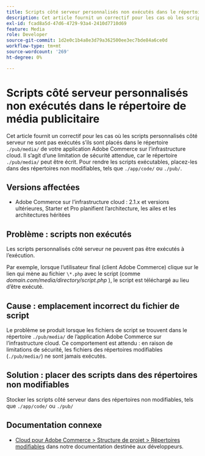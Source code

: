 ```yaml
---
title: Scripts côté serveur personnalisés non exécutés dans le répertoire de média publicitaire
description: Cet article fournit un correctif pour les cas où les scripts personnalisés côté serveur ne sont pas exécutés s’ils sont placés dans le `.Répertoire /pub/media/` de votre application Adobe Commerce sur l’infrastructure cloud. Il s’agit d’une limitation de sécurité attendue, puisque le ` .Le répertoire /pub/media/` peut être écrit. Pour rendre les scripts exécutables, placez-les dans des répertoires non modifiables, tels que `./app/code/` ou `./pub/`.
exl-id: fcad8a5d-47d6-4729-93a4-2410d7710d69
feature: Media
role: Developer
source-git-commit: 1d2e0c1b4a8e3d79a362500ee3ec7bde84a6ce0d
workflow-type: tm+mt
source-wordcount: '269'
ht-degree: 0%

---
```


# Scripts côté serveur personnalisés non exécutés dans le répertoire de média publicitaire

Cet article fournit un correctif pour les cas où les scripts personnalisés côté serveur ne sont pas exécutés s’ils sont placés dans le répertoire `./pub/media/` de votre application Adobe Commerce sur l’infrastructure cloud. Il s’agit d’une limitation de sécurité attendue, car le répertoire `./pub/media/` peut être écrit. Pour rendre les scripts exécutables, placez-les dans des répertoires non modifiables, tels que `./app/code/` ou `./pub/`.

## Versions affectées

* Adobe Commerce sur l’infrastructure cloud : 2.1.x et versions ultérieures, Starter et Pro planifient l’architecture, les ailes et les architectures héritées

## Problème : scripts non exécutés

Les scripts personnalisés côté serveur ne peuvent pas être exécutés à l’exécution.

Par exemple, lorsque l’utilisateur final (client Adobe Commerce) clique sur le lien qui mène au fichier `\*.php` avec le script (comme *domain.com/media/directory/script.php* ), le script est téléchargé au lieu d’être exécuté.

## Cause : emplacement incorrect du fichier de script

Le problème se produit lorsque les fichiers de script se trouvent dans le répertoire `./pub/media/` de l’application Adobe Commerce sur l’infrastructure cloud. Ce comportement est attendu : en raison de limitations de sécurité, les fichiers des répertoires modifiables (`./pub/media/`) ne sont jamais exécutés.

## Solution : placer des scripts dans des répertoires non modifiables

Stocker les scripts côté serveur dans des répertoires non modifiables, tels que `./app/code/` ou `./pub/`

## Documentation connexe

* [Cloud pour Adobe Commerce > Structure de projet > Répertoires modifiables](https://devdocs.magento.com/guides/v2.3/cloud/project/project-start.html#write-dir) dans notre documentation destinée aux développeurs.
